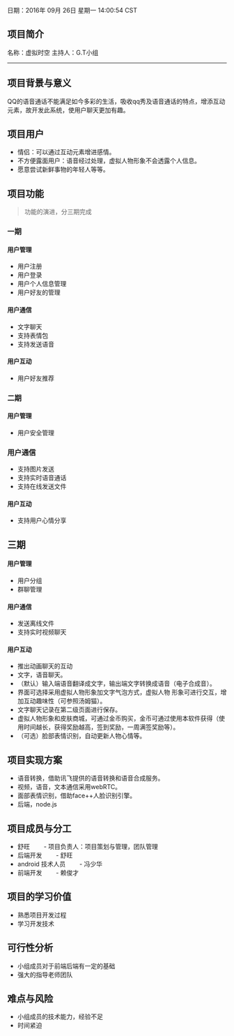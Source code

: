 日期：2016年 09月 26日 星期一 14:00:54 CST

## 项目简介 
名称：虚拟时空
主持人：G.T小组

---
##  项目背景与意义
  QQ的语音通话不能满足如今多彩的生活，吸收qq秀及语音通话的特点，增添互动元素，故开发此系统，使用户聊天更加有趣。

## 项目用户

* 情侣：可以通过互动元素增进感情。
* 不方便露面用户：语音经过处理，虚拟人物形象不会透露个人信息。
* 愿意尝试新鲜事物的年轻人等等。

## 项目功能

> 功能的演进，分三期完成

### 一期

#### 用户管理
* 用户注册
* 用户登录
* 用户个人信息管理
* 用户好友的管理

#### 用户通信
* 文字聊天
* 支持表情包
* 支持发送语音

#### 用户互动
* 用户好友推荐

### 二期

#### 用户管理
* 用户安全管理

### 用户通信
* 支持图片发送
* 支持实时语音通话
* 支持在线发送文件

#### 用户互动
* 支持用户心情分享

## 三期

#### 用户管理
* 用户分组
* 群聊管理

#### 用户通信
* 发送离线文件
* 支持实时视频聊天

#### 用户互动
* 推出动画聊天的互动
* 文字，语音聊天。
* （默认）输入端语音翻译成文字，输出端文字转换成语音（电子合成音）。
* 界面可选择采用虚拟人物形象加文字气泡方式，虚拟人物 形象可进行交互，增加互动趣味性（可参照汤姆猫）。
* 文字聊天记录在第二级页面进行保存。
* 虚拟人物形象和皮肤商城，可通过金币购买，金币可通过使用本软件获得（使用时间越长，获得奖励越高，签到奖励，一周满签奖励等）。
* （可选）脸部表情识别，自动更新人物心情等。

## 项目实现方案
* 语音转换，借助讯飞提供的语音转换和语音合成服务。
* 视频，语音，文本通信采用webRTC。
* 面部表情识别，借助face++人脸识别引擎。
* 后端，node.js

## 项目成员与分工
- 舒旺
　　- 项目负责人：项目策划与管理，团队管理
- 后端开发
　　- 舒旺
- android 技术人员
　　- 冯少华
- 前端开发
　　- 赖俊才


## 项目的学习价值
- 熟悉项目开发过程
- 学习开发技术

## 可行性分析
- 小组成员对于前端后端有一定的基础
- 强大的指导老师团队

## 难点与风险
- 小组成员的技术能力，经验不足
- 时间紧迫
